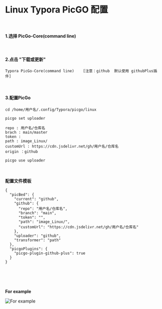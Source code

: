 
#  Linux Typora PicGO 配置
<br>

#### 1.选择 PicGo-Core(command line)
<br>

#### 2.点击  "下载或更新"
```
Typora PicGo-Core(command line)    [注意：github  默认使用 githubPlus插件]
```
<br>

#### 3.配置PicGo

```
cd /home/用户名/.config/Typora/picgo/linux
```

```
picgo set uploader
```


```
repo : 用户名/仓库名
brach : main/master
token :
path : image_Linux/
customUrl : https://cdn.jsdelivr.net/gh/用户名/仓库名
origin ：github
```

```
picgo use uploader
```

<br/><br>
**配置文件模板**
<br>

```
{
  "picBed": {
    "current": "github",
    "github": {
      "repo": "用户名/仓库名",
      "branch": "main",
      "token": "",
      "path": "image_Linux/",
      "customUrl": "https://cdn.jsdelivr.net/gh/用户名/仓库名"
    },
    "uploader": "github",
    "transformer": "path"
  },
  "picgoPlugins": {
    "picgo-plugin-github-plus": true
  }
}
```

<br/><br/><br/>

**For example**

![For example](https://github.com/north151/ImageBed1/blob/main/image_Linux/backiee-208791-landscape.jpg)



